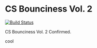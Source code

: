 # CS Bounciness Vol. 2

[![Build Status](https://travis-ci.org/DPN-Games/CS-Bounciness-Vol.-2.svg?branch=master)](https://travis-ci.org/DPN-Games/CS-Bounciness-Vol.-2)

CS Bounciness Vol. 2 Confirmed.

cool
